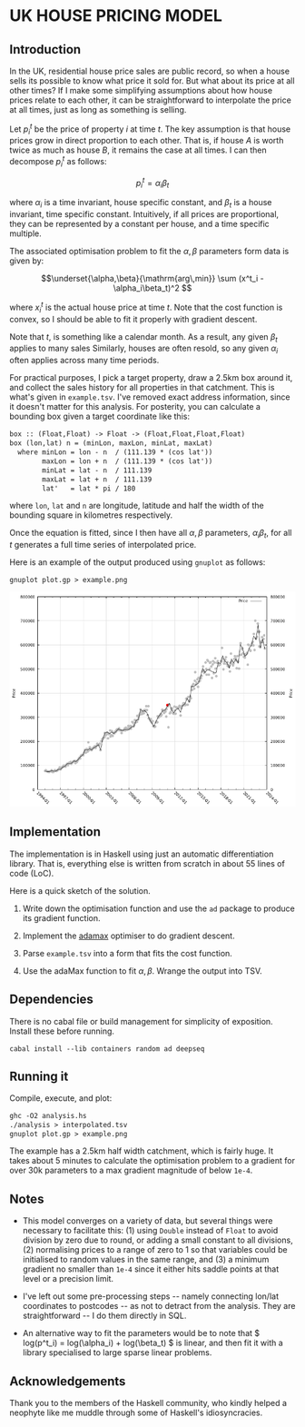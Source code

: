# UK HOUSE PRICING MODEL

## Introduction

In the UK, residential house price sales are public record,
so when a house sells its possible to know what price it
sold for. But what about its price at all other times? If I
 make some simplifying assumptions about how house prices
relate to each other, it can be straightforward to interpolate
the price at all times, just as long as something is selling.

Let $p^t_i$ be the price of property $i$ at time $t$. The key
assumption is that house prices grow in direct proportion to
each other. That is, if house $A$ is worth twice as much as
house $B$, it remains the case at all times. I can then
decompose $p^t_i$ as follows:

$$ p^t_i = \alpha_i\beta_t $$

where $\alpha_i$ is a time invariant, house specific constant,
and $\beta_t$ is a house invariant, time specific constant.
Intuitively, if all prices are proportional, they can be
represented by a constant per house, and a time specific 
multiple.

The associated optimisation problem to fit the $\alpha,\beta$
parameters form data is given by:

$$\underset{\alpha,\beta}{\mathrm{arg\,min}} \sum (x^t_i - \alpha_i\beta_t)^2 $$

where $x^t_i$ is the actual house price at time $t$. Note that
the cost function is convex, so I should be able to fit it
properly with gradient descent.

Note that $t$, is something like a calendar month. As a result,
any given $\beta_t$ applies to many sales Similarly, houses are
often resold, so any given $\alpha_i$ often applies across many
time periods.

For practical purposes, I pick a target property, draw a 2.5km
box around it, and collect the sales history for all properties
in that catchment. This is what's given in `example.tsv`. I've
removed exact address information, since it doesn't matter for
this analysis. For posterity, you can calculate a bounding box
given a target coordinate like this:

```
box :: (Float,Float) -> Float -> (Float,Float,Float,Float)
box (lon,lat) n = (minLon, maxLon, minLat, maxLat)
  where minLon = lon - n  / (111.139 * (cos lat'))
        maxLon = lon + n  / (111.139 * (cos lat'))
        minLat = lat - n  / 111.139
        maxLat = lat + n  / 111.139
        lat'   = lat * pi / 180
```
where `lon`, `lat` and `n` are longitude, latitude and half the
width of the bounding square in kilometres respectively.

Once the equation is fitted, since I then have all $\alpha,\beta$
parameters, $\alpha_i\beta_t$, for all $t$ generates a full time
series of interpolated price.

Here is an example of the output produced using `gnuplot` as
follows:

```
gnuplot plot.gp > example.png
``` 

![Interpolated price series example](example.png)


## Implementation

The implementation is in Haskell using just an automatic
differentiation library. That is, everything else is written
from scratch in about 55 lines of code (LoC).

Here is a quick sketch of the solution.

1. Write down the optimisation function and use the `ad`
   package to produce its gradient function.

2. Implement the [adamax](https://arxiv.org/abs/1412.6980)
   optimiser to do gradient descent.

3. Parse `example.tsv` into a form that fits the cost function.

4. Use the adaMax function to fit $\alpha,\beta$. Wrange the
   output into TSV.

## Dependencies

There is no cabal file or build management for simplicity of 
exposition. Install these before running.

```
cabal install --lib containers random ad deepseq
```

## Running it

Compile, execute, and plot:

```
ghc -O2 analysis.hs
./analysis > interpolated.tsv
gnuplot plot.gp > example.png
```

The example has a 2.5km half width catchment, which is fairly
huge. It takes about 5 minutes to calculate the optimisation
problem to a gradient for over 30k parameters to a max
gradient magnitude of below `1e-4`.


## Notes

* This model converges on a variety of data, but several things
were necessary to facilitate this: (1) using `Double` instead of
`Float` to avoid division by zero due to round, or adding a small
constant to all divisions, (2) normalising prices to a range of
zero to 1 so that variables could be initialised to random values
in the same range, and (3) a minimum gradient no smaller than
`1e-4` since it either hits saddle points at that level or a
precision limit.

* I've left out some pre-processing steps -- namely connecting
lon/lat coordinates to postcodes -- as not to detract from the
analysis. They are straightforward -- I do them directly in SQL.

* An alternative way to fit the parameters would be to note that
$ log(p^t_i) = log(\alpha_i) + log(\beta_t) $ is linear, and
then fit it with a library specialised to large sparse linear
problems.


## Acknowledgements

Thank you to the members of the Haskell community, who kindly
helped a neophyte like me muddle through some of Haskell's
idiosyncracies.

